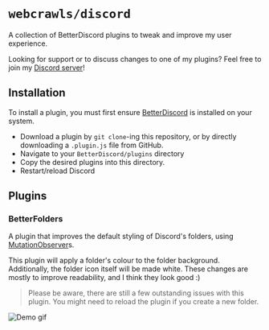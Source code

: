 # `webcrawls/discord`

A collection of BetterDiscord plugins to tweak and improve my user experience.

Looking for support or to discuss changes to one of my plugins? Feel free to join my [Discord server](https://discord.gg/6eTbbrXes8)!

## Installation

To install a plugin, you must first ensure [BetterDiscord](#) is installed on your system.

- Download a plugin by `git clone`-ing this repository, or by directly downloading a `.plugin.js` file from GitHub.
- Navigate to your `BetterDiscord/plugins` directory
- Copy the desired plugins into this directory.
- Restart/reload Discord

## Plugins

### BetterFolders

A plugin that improves the default styling of Discord's folders,
using [MutationObserver](https://developer.mozilla.org/en-US/docs/Web/API/MutationObserver)s.

This plugin will apply a folder's colour to the folder background. Additionally, the folder icon itself will be made
white. These changes are mostly to improve readability, and I think they look good :)

> Please be aware, there are still a few outstanding issues with this plugin.
> You might need to reload the plugin if you create a new folder.

![Demo gif](https://github.com/webcrawls/discord/blob/master/assets/better-folders.gif?raw=true)